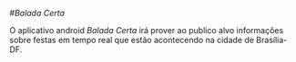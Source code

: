#*Balada Certa*

O aplicativo android *Balada Certa* irá prover ao publico alvo informações sobre festas em tempo real que estão acontecendo na cidade de Brasília-DF.
 
